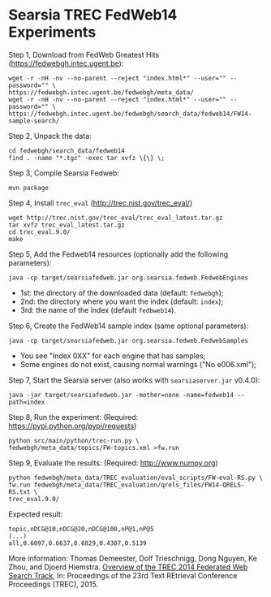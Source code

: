 Searsia TREC FedWeb14 Experiments
=================================

Step 1, Download from FedWeb Greatest Hits (https://fedwebgh.intec.ugent.be):

    wget -r -nH -nv --no-parent --reject "index.html*" --user="" --password="" \
    https://fedwebgh.intec.ugent.be/fedwebgh/meta_data/
    wget -r -nH -nv --no-parent --reject "index.html*" --user="" --password="" \
    https://fedwebgh.intec.ugent.be/fedwebgh/search_data/fedweb14/FW14-sample-search/

Step 2, Unpack the data:

    cd fedwebgh/search_data/fedweb14
    find . -name "*.tgz" -exec tar xvfz \{\} \;

Step 3, Compile Searsia Fedweb:

    mvn package

Step 4, Install `trec_eval` (http://trec.nist.gov/trec_eval/)

    wget http://trec.nist.gov/trec_eval/trec_eval_latest.tar.gz
    tar xvfz trec_eval_latest.tar.gz
    cd trec_eval.9.0/
    make

Step 5, Add the Fedweb14 resources (optionally add the following parameters):

    java -cp target/searsiafedweb.jar org.searsia.fedweb.FedwebEngines

* 1st: the directory of the downloaded data (default: `fedwebgh`);
* 2nd: the directory where you want the index (default: `index`);
* 3rd: the name of the index (default `fedbweb14`).

Step 6, Create the FedWeb14 sample index (same optional parameters):

    java -cp target/searsiafedweb.jar org.searsia.fedweb.FedwebSamples

* You see "Index 0XX" for each engine that has samples;
* Some engines do not exist, causing normal warnings ("No e006.xml");

Step 7, Start the Searsia server (also works with `searsiaserver.jar` v0.4.0):

    java -jar target/searsiafedweb.jar -mother=none -name=fedweb14 --path=index

Step 8, Run the experiment: (Required: https://pypi.python.org/pypi/requests)

    python src/main/python/trec-run.py \
    fedwebgh/meta_data/topics/FW-topics.xml >fw.run

Step 9, Evaluate the results: (Required: http://www.numpy.org)

    python fedwebgh/meta_data/TREC_evaluation/eval_scripts/FW-eval-RS.py \
    fw.run fedwebgh/meta_data/TREC_evaluation/qrels_files/FW14-QRELS-RS.txt \
    trec_eval.9.0/

Expected result:

    topic,nDCG@10,nDCG@20,nDCG@100,nP@1,nP@5
    (...)
    all,0.6097,0.6637,0.6829,0.4307,0.5139

More information: Thomas Demeester, Dolf Trieschnigg, Dong Nguyen, Ke Zhou, 
and Djoerd Hiemstra. [Overview of the TREC 2014 Federated Web Search Track][1], 
In: Proceedings of the 23rd Text REtrieval Conference Proceedings (TREC), 
2015. 

[1]: http://trec.nist.gov/pubs/trec23/papers/overview-federated.pdf "FedWeb14"
